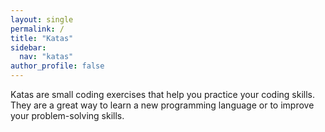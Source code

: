 ```yaml
---
layout: single
permalink: /
title: "Katas"
sidebar:
  nav: "katas"
author_profile: false
---
```


Katas are small coding exercises that help you practice your coding skills. They are a great way to learn a new
programming language or to improve your problem-solving skills. 